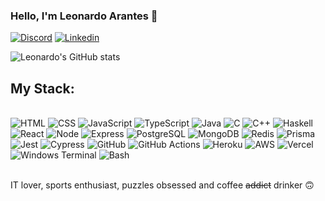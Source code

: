 ### Hello, I'm Leonardo Arantes 👋

[![Discord](https://img.shields.io/badge/Discord-7289DA?style=for-the-badge&logo=discord&logoColor=white)](discordapp.com/users/942878759399346196)
[![Linkedin](https://img.shields.io/badge/LinkedIn-0077B5?style=for-the-badge&logo=linkedin&logoColor=white)](https://www.linkedin.com/in/leorarantes/)

![Leonardo's GitHub stats](https://github-readme-stats.vercel.app/api?username=leorarantes&show_icons=true&theme=radical)

## My Stack:

<div style="display: inline_block"><br/>
    <img allign="center" alt="HTML" src="https://img.shields.io/badge/HTML5-E34F26?style=for-the-badge&logo=html5&logoColor=white" />
    <img allign="center" alt="CSS" src="https://img.shields.io/badge/CSS3-1572B6?style=for-the-badge&logo=css3&logoColor=white" />
    <img allign="center" alt="JavaScript" src="https://img.shields.io/badge/JavaScript-F7DF1E?style=for-the-badge&logo=javascript&logoColor=black" />
    <img allign="center" alt="TypeScript" src="https://img.shields.io/badge/TypeScript-007ACC?style=for-the-badge&logo=typescript&logoColor=white" />
    <img allign="center" alt="Java" src="https://img.shields.io/badge/Java-ED8B00?style=for-the-badge&logo=java&logoColor=white" />
    <img allign="center" alt="C" src="https://img.shields.io/badge/C-00599C?style=for-the-badge&logo=c&logoColor=white" />
    <img allign="center" alt="C++" src="https://img.shields.io/badge/C%2B%2B-00599C?style=for-the-badge&logo=c%2B%2B&logoColor=white" />
    <img allign="center" alt="Haskell" src="https://img.shields.io/badge/Haskell-5e5086?style=for-the-badge&logo=haskell&logoColor=white" />
    <img allign="center" alt="React" src="https://img.shields.io/badge/React-20232A?style=for-the-badge&logo=react&logoColor=61DAFB" />
    <img allign="center" alt="Node" src="https://img.shields.io/badge/Node.js-43853D?style=for-the-badge&logo=node.js&logoColor=white" />
    <img allign="center" alt="Express" src="https://img.shields.io/badge/Express.js-404D59?style=for-the-badge" />
    <img allign="center" alt="PostgreSQL" src="https://img.shields.io/badge/PostgreSQL-316192?style=for-the-badge&logo=postgresql&logoColor=white" />
    <img allign="center" alt="MongoDB" src="https://img.shields.io/badge/MongoDB-4EA94B?style=for-the-badge&logo=mongodb&logoColor=white" />
    <img allign="center" alt="Redis" src="https://img.shields.io/badge/redis-%23DD0031.svg?&style=for-the-badge&logo=redis&logoColor=white" />
    <img allign="center" alt="Prisma" src="https://img.shields.io/badge/Prisma-3982CE?style=for-the-badge&logo=Prisma&logoColor=white" />
    <img allign="center" alt="Jest" src="https://img.shields.io/badge/-jest-%23C21325?style=for-the-badge&logo=jest&logoColor=white" />
    <img allign="center" alt="Cypress" src="https://img.shields.io/badge/-cypress-%23E5E5E5?style=for-the-badge&logo=cypress&logoColor=058a5e" />
    <img allign="center" alt="GitHub" src="https://img.shields.io/badge/github-%23121011.svg?style=for-the-badge&logo=github&logoColor=white" />
    <img allign="center" alt="GitHub Actions" src="https://img.shields.io/badge/GitHub_Actions-2088FF?style=for-the-badge&logo=github-actions&logoColor=white" />
    <img allign="center" alt="Heroku" src="https://img.shields.io/badge/Heroku-430098?style=for-the-badge&logo=heroku&logoColor=white" />
    <img allign="center" alt="AWS" src="https://img.shields.io/badge/Amazon_AWS-232F3E?style=for-the-badge&logo=amazon-aws&logoColor=white" />
    <img allign="center" alt="Vercel" src="https://img.shields.io/badge/Vercel-000000?style=for-the-badge&logo=vercel&logoColor=white" />
    <img allign="center" alt="Windows Terminal" src="https://img.shields.io/badge/windows%20terminal-4D4D4D?style=for-the-badge&logo=windows%20terminal&logoColor=white" />
    <img allign="center" alt="Bash" src="https://img.shields.io/badge/GNU%20Bash-4EAA25?style=for-the-badge&logo=GNU%20Bash&logoColor=white" />
</div><br/>

IT lover, sports enthusiast, puzzles obsessed and coffee ~~addict~~ drinker 🙃